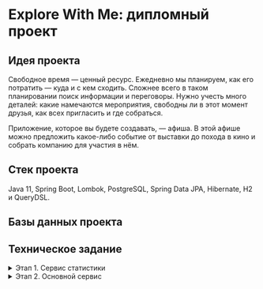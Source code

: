 # Explore With Me: дипломный проект

## Идея проекта

Свободное время — ценный ресурс. Ежедневно мы планируем, как его потратить — куда и с кем сходить. Сложнее всего в таком
планировании поиск информации и переговоры. Нужно учесть много деталей: какие намечаются мероприятия, свободны ли в этот
момент друзья, как всех пригласить и где собраться.

Приложение, которое вы будете создавать, — афиша. В этой афише можно предложить какое-либо событие от выставки до похода
в кино и собрать компанию для участия в нём.

## Стек проекта

Java 11, Spring Boot, Lombok, PostgreSQL, Spring Data JPA, Hibernate, H2 и QueryDSL.

## Базы данных проекта

## Техническое задание

<details>
 <summary> Этап 1. Сервис статистики </summary>
Первый этап — реализация сервиса статистики. Его функционал достаточно прост и ограничен, поэтому начать с него будет
лучше всего. Реализация сервиса статистики позволит вам разобраться со спецификацией API и основными требованиями ТЗ,
а также подготовить сборку проекта.

### На первом этапе необходимо:
 * Реализовать сервис статистики в соответствии со спецификацией:
[ewm-stats-service.json](https://raw.githubusercontent.com/yandex-praktikum/java-explore-with-me/main/ewm-stats-service-spec.json).
 * Реализовать HTTP-клиент для работы с сервисом статистики.
 * Подготовить сборку проекта.
 * Определится с тематикой дополнительной функциональности, которую вы будете реализовывать.

### Базовые требования
Разработка должна вестись в публичном репозитории, созданном на основе
[шаблона](https://github.com/yandex-praktikum/java-explore-with-me).

Весь код первого этапа разместите в отдельной ветке с именем `stat_svc`.

### Что будет проверяться
1. Работающая сборка проекта:
 * проект компилируется без ошибок;
 * сервис статистики успешно запускается в докер-контейнере;
 * экземпляр PostgreSQL для сервиса статистики успешно запускается в докер-контейнере.
2. Корректная работа сервиса статистики:
 * все эндпоинты отрабатывают в соответствии со спецификацией;
 * данные успешно сохраняются и выгружаются из базы данных;
 * реализован HTTP-клиент сервиса статистики.

💡 На этом этапе у вас две итерации проверки работы.

### Как подготовить сборку проекта
1. Учитывайте многомодульность.

Приложение дипломного проекта должно состоять из двух отдельно запускаемых сервисов — в контексте сборки проекта при
помощи Maven это означает, что проект будет многомодульным. Но это ещё не всё. Сами сервисы можно также разбить на подмодули.
Сервис статистики должен состоять из HTTP-сервиса и HTTP-клиента. Это значит, что модуль статистики можно разделить
на два подмодуля.
Механизм взаимодействия сервиса и клиента предполагает, что они будут использовать одни и те же объекты для запросов и
ответов. Исходя из этого, можно выделить еще один подмодуль, в котором будут размещены общие классы DTO.

2. Поработайте с файлами.
 * модули основного сервиса и сервиса статистики должны содержать `dockerfile`;
 * в корне проекта должен быть создан файл `docker-compose.yml`, описывающий запуск контейнеров с сервисами проекта и
базами данных для них.
 * файл `pom.xml`, описывающий сборку основного сервиса, на данном этапе должен содержать только указание
на родительский модуль и идентификатор артефакта.

3. Проверьте обязательные зависимости.

Одной из обязательных зависимостей в каждом из сервисов должен быть `Spring Boot Actuator`.
Вот идентификаторы для её добавления.
```
<dependency>
    <groupId>org.springframework.boot</groupId>
    <artifactId>spring-boot-starter-actuator</artifactId>
</dependency> 
```
### После завершения ревью
Когда все замечания ревьюера будут устранены и ваш Pull Request будет утверждён, не забудьте сделать слияние изменений
из ветки `stat_svc` в ветку `main`. Для этого перейдите в ваш Pull Request на платформе GitHub и нажмите кнопку
`Merge pull request`.

</details>

<details>
 <summary> Этап 2. Основной сервис </summary>

На прошлом этапе вы подготовили Maven-проект и модуль статистики, который состоит из HTTP-сервиса и HTTP-клиента.
Теперь пришло время реализации основного сервиса! Для начала просмотрите ещё раз техническое задание и изучите
[спецификацию API основного сервиса](https://raw.githubusercontent.com/yandex-praktikum/java-explore-with-me/main/ewm-main-service-spec.json).

### Базовые требования

Реализация должна вестись в отдельной ветке с именем `main_svc`. Эта ветка должна основываться на ветке `main` в которую
слиты изменения предыдущего этапа.

### Что будет проверяться

Работающая сборка проекта:

 * проект компилируется без ошибок;
 * основной сервис и сервис статистики успешно запускаются в Docker-контейнерах;
 * для каждого сервиса запускается свой экземпляр PostgreSQL в Docker-контейнере.

Корректная работа основного сервиса:

 * все эндпоинты отрабатывают в соответствии со спецификацией;
 * данные успешно сохраняются и выгружаются из базы данных;
 * основной сервис и сервис статистики корректно взаимодействуют;
 * реализация работы с данными не производит лишней нагрузки на базу данных.

💡 На этом этапе у вас три итерации проверки работы.

### После завершения ревью

Также же как и на первом этапе, после того, как все замечания ревьюера будут устранены и ваш `Pull Request` будет
утверждён — сделайте слияние изменений из ветки main-svc в ветку main. Для этого вам нужно перейти в ваш `Pull Request`
на платформе GitHub и нажать кнопку `Merge pull request`.
</details>

